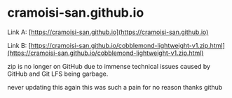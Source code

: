 # cramoisi-san.github.io

Link A: [https://cramoisi-san.github.io](https://cramoisi-san.github.io)

Link B: [https://cramoisi-san.github.io/cobblemond-lightweight-v1.zip.html](https://cramoisi-san.github.io/cobblemond-lightweight-v1.zip.html)

zip is no longer on GitHub due to immense technical issues caused by GitHub and Git LFS being garbage.

never updating this again this was such a pain for no reason thanks github
